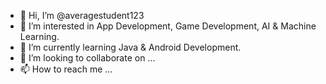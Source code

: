 - 👋 Hi, I’m @averagestudent123
- 👀 I’m interested in App Development, Game Development, AI & Machine Learning.
- 🌱 I’m currently learning Java & Android Development.
- 💞️ I’m looking to collaborate on ...
- 📫 How to reach me ...

<!---
averagestudent123/averagestudent123 is a ✨ special ✨ repository because its `README.md` (this file) appears on your GitHub profile.
You can click the Preview link to take a look at your changes.
--->
